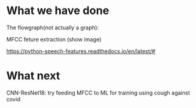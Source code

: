 # What we have done
The flowgraph(not actually a graph):

MFCC feture extraction
(show image)

https://python-speech-features.readthedocs.io/en/latest/#


# What next
CNN-ResNet18: try feeding MFCC to ML for training 
using cough against covid
